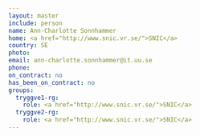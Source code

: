 ```yaml
---
layout: master
include: person
name: Ann-Charlotte Sonnhammer
home: <a href="http://www.snic.vr.se/">SNIC</a>
country: SE
photo:
email: ann-charlotte.sonnhammer@it.uu.se
phone:
on_contract: no
has_been_on_contract: no
groups:
  tryggve1-rg:
    role: <a href="http://www.snic.vr.se/">SNIC</a>
  tryggve2-rg:
    role: <a href="http://www.snic.vr.se/">SNIC</a>
---
```

